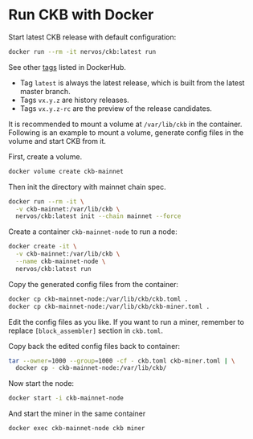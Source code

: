 # Run CKB with Docker

Start latest CKB release with default configuration:

```bash
docker run --rm -it nervos/ckb:latest run
```

See other
[tags](https://hub.docker.com/r/nervos/ckb/tags)
listed in DockerHub.

-   Tag `latest` is always the latest release, which is built from the latest
    master branch.
-   Tags `vx.y.z` are history releases.
-   Tags `vx.y.z-rc` are the preview of the release candidates.

It is recommended to mount a volume at `/var/lib/ckb` in the container.
Following is an example to mount a volume, generate config files in the volume
and start CKB from it.

First, create a volume.

```bash
docker volume create ckb-mainnet
```

Then init the directory with mainnet chain spec.

```bash
docker run --rm -it \
  -v ckb-mainnet:/var/lib/ckb \
  nervos/ckb:latest init --chain mainnet --force
```

Create a container `ckb-mainnet-node` to run a node:

```bash
docker create -it \
  -v ckb-mainnet:/var/lib/ckb \
  --name ckb-mainnet-node \
  nervos/ckb:latest run
```

Copy the generated config files from the container:

```bash
docker cp ckb-mainnet-node:/var/lib/ckb/ckb.toml .
docker cp ckb-mainnet-node:/var/lib/ckb/ckb-miner.toml .
```

Edit the config files as you like. If you want to run a miner, remember to
replace `[block_assembler]` section in `ckb.toml`.

Copy back the edited config files back to container:

```bash
tar --owner=1000 --group=1000 -cf - ckb.toml ckb-miner.toml | \
  docker cp - ckb-mainnet-node:/var/lib/ckb/
```

Now start the node:

```bash
docker start -i ckb-mainnet-node
```

And start the miner in the same container

```bash
docker exec ckb-mainnet-node ckb miner
```
